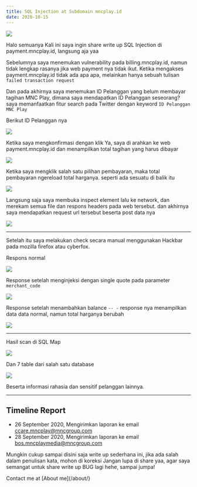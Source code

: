 ```yaml
---
title: SQL Injection at Subdomain mncplay.id
date: 2020-10-15
---
```


![](https://miro.medium.com/max/700/1*jaBXfnFDeWa8_Z-LgXZZnQ.png)

Halo semuanya
Kali ini saya ingin share write up SQL Injection di payment.mncplay.id, langsung aja yaa

Sebelumnya saya menemukan vulnerability pada billing.mncplay.id, namun tidak lengkap rasanya jika web payment nya tidak ikut. Ketika mengakses payment.mncplay.id tidak ada apa apa, melainkan hanya sebuah tulisan `failed transaction request`

Dan pada akhirnya saya menemukan ID Pelanggan yang belum membayar tagihan MNC Play, dimana saya mendapatkan ID Pelanggan seseorang? saya memanfaatkan fitur search pada Twitter dengan keyword `ID Pelanggan MNC Play`

Berikut ID Pelanggan nya

![](https://miro.medium.com/max/2400/1*oocS6dDppPNc7AEt3mKGTA.png)

Ketika saya mengkonfirmasi dengan klik Ya, saya di arahkan ke web payment.mncplay.id dan menampilkan total tagihan yang harus dibayar

![](https://miro.medium.com/max/2400/1*QS3aK-WAujC_1Eiv6k2wUQ.png)

Ketika saya mengklik salah satu pilihan pembayaran, maka total pembayaran ngereload total harganya. seperti ada sesuatu di balik itu

![](https://miro.medium.com/max/2400/1*W6NwKOF3FUZ7HmaqRCa_hg.png)

Langsung saja saya membuka inspect element lalu ke network, dan merekam semua file dan respons headers pada web tersebut. dan akhirnya saya mendapatkan request url tersebut beserta post data nya

![](https://miro.medium.com/max/2400/1*kBILEhMQ_iH_uQUY-jHyxQ.png)

___

Setelah itu saya melakukan check secara manual menggunakan Hackbar pada mozilla firefox atau cyberfox.

Respons normal

![](https://miro.medium.com/max/2400/1*hzPUv1eSVKuJ4vYLbvPA8w.png)

Response setelah menginjeksi dengan single quote pada parameter `merchant_code`

![](https://miro.medium.com/max/700/1*b2ofbNA1Pv8Z1IP6BinWEQ.png)

Response setelah menambahkan balance `-- -` response nya menampilkan data data normal, namun total harganya berubah

![](https://miro.medium.com/max/641/1*l2f7ghMS3Cb9qjRwnygXBw.png)

___

Hasil scan di SQL Map

![](https://miro.medium.com/max/700/1*t8nzC6byT6_jxKmFud4_oQ.jpeg)

Dan 7 table dari salah satu database

![](https://miro.medium.com/max/2400/1*xEZN-v93J4TPdKUxe6j5UA.jpeg)

Beserta informasi rahasia dan sensitif pelanggan lainnya.

___

## Timeline Report
- 26 September 2020, Mengirimkan laporan ke email ccare.mncplay@mncgroup.com
- 28 September 2020, Mengirimkan laporan ke email bos.mncplaymedia@mncgroup.com

Mungkin cukup sampai disini saja write up sederhana ini, jika ada salah dalam penulisan kata, mohon di koreksi
Jangan lupa di share yaa, agar saya semangat untuk share write up BUG lagi hehe, sampai jumpa!

Contact me at [About me](/about/}

